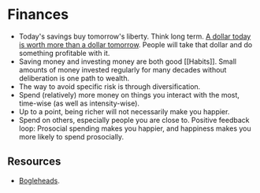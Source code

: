 # Finances

- Today's savings buy tomorrow's liberty. Think long term. [A dollar today is worth more than a dollar tomorrow](https://putanumonit.com/2017/02/10/get-rich-slowly/). People will take that dollar and do something profitable with it.
- Saving money and investing money are both good [[Habits]]. Small amounts of money invested regularly for many decades without deliberation is one path to wealth.
- The way to avoid specific risk is through diversification.
- Spend (relatively) more money on things you interact with the most, time-wise (as well as intensity-wise).
- Up to a point, being richer will not necessarily make you happier.
- Spend on others, especially people you are close to. Positive feedback loop: Prosocial spending makes you happier, and happiness makes you more likely to spend prosocially.

## Resources

- [Bogleheads](https://www.bogleheads.org/wiki/Getting_started).
